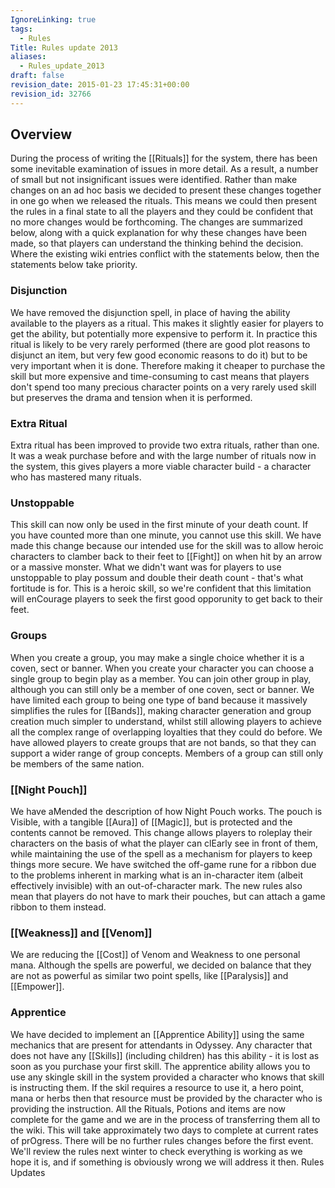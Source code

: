 ```yaml
---
IgnoreLinking: true
tags:
  - Rules
Title: Rules update 2013
aliases:
  - Rules_update_2013
draft: false
revision_date: 2015-01-23 17:45:31+00:00
revision_id: 32766
---
```


## Overview
During the process of writing the [[Rituals]] for the system, there has been some inevitable examination of issues in more detail. As a result, a number of small but not insignificant issues were identified. Rather than make changes on an ad hoc basis we decided to present these changes together in one go when we released the rituals. This means we could then present the rules in a final state to all the players and they could be confident that no more changes would be forthcoming.
The changes are summarized below, along with a quick explanation for why these changes have been made, so that players can understand the thinking behind the decision. Where the existing wiki entries conflict with the statements below, then the statements below take priority.
### Disjunction
We have removed the disjunction spell, in place of having the ability available to the players as a ritual. This makes it slightly easier for players to get the ability, but potentially more expensive to perform it. In practice this ritual is likely to be very rarely performed (there are good plot reasons to disjunct an item, but very few good economic reasons to do it) but to be very important when it is done. Therefore making it cheaper to purchase the skill but more expensive and time-consuming to cast means that players don't spend too many precious character points on a very rarely used skill but preserves the drama and tension when it is performed.
### Extra Ritual
Extra ritual has been improved to provide two extra rituals, rather than one. It was a weak purchase before and with the large number of rituals now in the system, this gives players a more viable character build - a character who has mastered many rituals.
### Unstoppable
This skill can now only be used in the first minute of your death count. If you have counted more than one minute, you cannot use this skill. We have made this change because our intended use for the skill was to allow heroic characters to clamber back to their feet to [[Fight]] on when hit by an arrow or a massive monster. What we didn't want was for players to use unstoppable to play possum and double their death count - that's what fortitude is for. This is a heroic skill, so we're confident that this limitation will enCourage players to seek the first good opporunity to get back to their feet.
### Groups
When you create a group, you may make a single choice whether it is a coven, sect or banner. When you create your character you can choose a single group to begin play as a member. You can join other group in play, although you can still only be a member of one coven, sect or banner.
We have limited each group to being one type of band because it massively simplifies the rules for [[Bands]], making character generation and group creation much simpler to understand, whilst still allowing players to achieve all the complex range of overlapping loyalties that they could do before.
We have allowed players to create groups that are not bands, so that they can support a wider range of group concepts. Members of a group can still only be members of the same nation.
### [[Night Pouch]]
We have aMended the description of how Night Pouch works. The pouch is Visible, with a tangible [[Aura]] of [[Magic]], but is protected and the contents cannot be removed. This change allows players to roleplay their characters on the basis of what the player can clEarly see in front of them, while maintaining the use of the spell as a mechanism for players to keep things more secure. We have switched the off-game rune for a ribbon due to the problems inherent in marking what is an in-character item (albeit effectively invisible) with an out-of-character mark. The new rules also mean that players do not have to mark their pouches, but can attach a game ribbon to them instead.
### [[Weakness]] and [[Venom]]
We are reducing the [[Cost]] of Venom and Weakness to one personal mana. Although the spells are powerful, we decided on balance that they are not as powerful as similar two point spells, like [[Paralysis]] and [[Empower]].
### Apprentice
We have decided to implement an [[Apprentice Ability]] using the same mechanics that are present for attendants in Odyssey. Any character that does not have any [[Skills]] (including children) has this ability - it is lost as soon as you purchase your first skill. The apprentice ability allows you to use any skingle skill in the system provided a character who knows that skill is instructing them. If the skil requires a resource to use it, a hero point, mana or herbs then that resource must be provided by the character who is providing the instruction.
All the Rituals, Potions and items are now complete for the game and we are in the process of transferring them all to the wiki. This will take approximately two days to complete at current rates of prOgress. There will be no further rules changes before the first event. We'll review the rules next winter to check everything is working as we hope it is, and if something is obviously wrong we will address it then.
Rules Updates